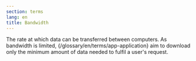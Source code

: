```yaml
---
section: terms
lang: en
title: Bandwidth 
---
```

The rate at which data can be transferred between computers. As bandwidth is limited, {/glossary/en/terms/app-application} aim to download only the minimum amount of data needed to fulfil a user's request.
